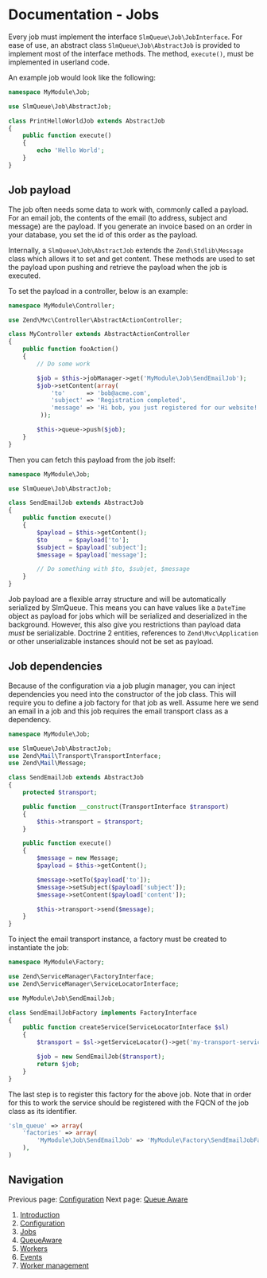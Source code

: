 Documentation - Jobs
====================

Every job must implement the interface `SlmQueue\Job\JobInterface`. For ease of use, an abstract class 
`SlmQueue\Job\AbstractJob` is provided to implement most of the interface methods. The method, `execute()`, must be
implemented in userland code.

An example job would look like the following:

```php
namespace MyModule\Job;

use SlmQueue\Job\AbstractJob;

class PrintHelloWorldJob extends AbstractJob
{
    public function execute()
    {
        echo 'Hello World';
    }
}
```

Job payload
-----------
The job often needs some data to work with, commonly called a payload. For an email job, the contents of the email (to
address, subject and message) are the payload. If you generate an invoice based on an order in your database, you set
the id of this order as the payload. 

Internally, a `SlmQueue\Job\AbstractJob` extends the `Zend\Stdlib\Message` class which allows it to set and get content.
These methods are used to set the payload upon pushing and retrieve the payload when the job is executed.

To set the payload in a controller, below is an example:

```php
namespace MyModule\Controller;

use Zend\Mvc\Controller\AbstractActionController;

class MyController extends AbstractActionController
{
    public function fooAction()
    {
        // Do some work

        $job = $this->jobManager->get('MyModule\Job\SendEmailJob');
        $job->setContent(array(
            'to'      => 'bob@acme.com',
            'subject' => 'Registration completed',
            'message' => 'Hi bob, you just registered for our website! Welcome!'
         ));

        $this->queue->push($job);
    }
}
```

Then you can fetch this payload from the job itself:

```php
namespace MyModule\Job;

use SlmQueue\Job\AbstractJob;

class SendEmailJob extends AbstractJob
{
    public function execute()
    {
        $payload = $this->getContent();
        $to      = $payload['to'];
        $subject = $payload['subject'];
        $message = $payload['message'];

        // Do something with $to, $subjet, $message
    }
}
```

Job payload are a flexible array structure and will be automatically serialized by SlmQueue. This means you can have
values like a `DateTime` object as payload for jobs which will be serialized and deserialized in the background. However,
this also give you restrictions than payload data *must* be serializable. Doctrine 2 entities, references to 
`Zend\Mvc\Application` or other unserializable instances should not be set as payload.

Job dependencies
----------------

Because of the configuration via a job plugin manager, you can inject dependencies you need into the constructor of the
job class. This will require you to define a job factory for that job as well. Assume here we send an email in a job and
this job requires the email transport class as a dependency.

```php
namespace MyModule\Job;

use SlmQueue\Job\AbstractJob;
use Zend\Mail\Transport\TransportInterface;
use Zend\Mail\Message;

class SendEmailJob extends AbstractJob
{
    protected $transport;

    public function __construct(TransportInterface $transport)
    {
        $this->transport = $transport;
    }

    public function execute()
    {
        $message = new Message;
        $payload = $this->getContent();

        $message->setTo($payload['to']);
        $message->setSubject($payload['subject']);
        $message->setContent($payload['content']);

        $this->transport->send($message);
    }
}
```

To inject the email transport instance, a factory must be created to instantiate the job:

```php
namespace MyModule\Factory;

use Zend\ServiceManager\FactoryInterface;
use Zend\ServiceManager\ServiceLocatorInterface;

use MyModule\Job\SendEmailJob;

class SendEmailJobFactory implements FactoryInterface
{
    public function createService(ServiceLocatorInterface $sl)
    {
        $transport = $sl->getServiceLocator()->get('my-transport-service');

        $job = new SendEmailJob($transport);
        return $job;
    }
}
```

The last step is to register this factory for the above job. Note that in order for this to work the service should be registered with the FQCN of the job class as its identifier.

```php
'slm_queue' => array(
    'factories' => array(
        'MyModule\Job\SendEmailJob' => 'MyModule\Factory\SendEmailJobFactory',
    ),
)
```

Navigation
----------

Previous page: [Configuration](2.Configuration.md)
Next page: [Queue Aware](4.QueueAware.md)

1. [Introduction](1.Introduction.md)
2. [Configuration](2.Configuration.md)
3. [Jobs](3.Jobs.md)
4. [QueueAware](4.QueueAware.md)
5. [Workers](5.Workers.md)
6. [Events](6.Events.md)
7. [Worker management](7.WorkerManagement.md)
